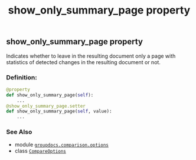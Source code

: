 ﻿---
title: show_only_summary_page property
second_title: GroupDocs.Comparison for Python via .NET API References
description: 
type: docs
url: /python-net/groupdocs.comparison.options/compareoptions/show_only_summary_page/
is_root: false
weight: 350
---

## show_only_summary_page property


Indicates whether to leave in the resulting document only a page with statistics of detected changes in the resulting document or not.
### Definition:
```python
@property
def show_only_summary_page(self):
    ...
@show_only_summary_page.setter
def show_only_summary_page(self, value):
    ...
```

### See Also
* module [`groupdocs.comparison.options`](../../)
* class [`CompareOptions`](/comparison/python-net/groupdocs.comparison.options/compareoptions)
